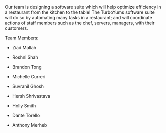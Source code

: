 Our team is designing a software suite which will help optimize efficiency in a restaurant from the kitchen to the table! The TurboYums software suite will do so by automating many tasks in a restaurant; and will coordinate actions of staff members such as the chef, servers, managers, with their customers.

Team Members:

- Ziad Mallah

- Roshni Shah

- Brandon Tong

- Michelle Curreri

- Suvranil Ghosh

- Hersh Shrivastava

- Holly Smith

- Dante Torello

- Anthony Merheb
